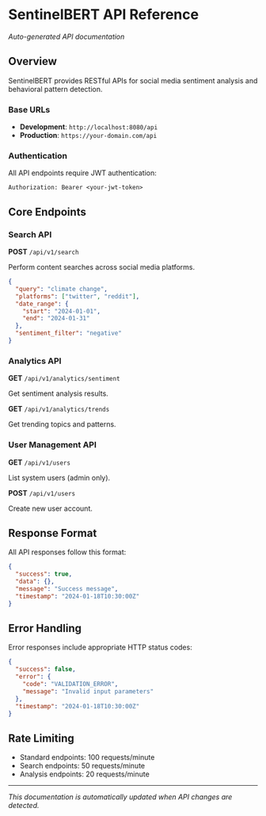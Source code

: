 # SentinelBERT API Reference

*Auto-generated API documentation*

## Overview

SentinelBERT provides RESTful APIs for social media sentiment analysis and behavioral pattern detection.

### Base URLs

- **Development**: `http://localhost:8080/api`
- **Production**: `https://your-domain.com/api`

### Authentication

All API endpoints require JWT authentication:

```
Authorization: Bearer <your-jwt-token>
```

## Core Endpoints

### Search API

**POST** `/api/v1/search`

Perform content searches across social media platforms.

```json
{
  "query": "climate change",
  "platforms": ["twitter", "reddit"],
  "date_range": {
    "start": "2024-01-01",
    "end": "2024-01-31"
  },
  "sentiment_filter": "negative"
}
```

### Analytics API

**GET** `/api/v1/analytics/sentiment`

Get sentiment analysis results.

**GET** `/api/v1/analytics/trends`

Get trending topics and patterns.

### User Management API

**GET** `/api/v1/users`

List system users (admin only).

**POST** `/api/v1/users`

Create new user account.

## Response Format

All API responses follow this format:

```json
{
  "success": true,
  "data": {},
  "message": "Success message",
  "timestamp": "2024-01-18T10:30:00Z"
}
```

## Error Handling

Error responses include appropriate HTTP status codes:

```json
{
  "success": false,
  "error": {
    "code": "VALIDATION_ERROR",
    "message": "Invalid input parameters"
  },
  "timestamp": "2024-01-18T10:30:00Z"
}
```

## Rate Limiting

- Standard endpoints: 100 requests/minute
- Search endpoints: 50 requests/minute
- Analysis endpoints: 20 requests/minute

---

*This documentation is automatically updated when API changes are detected.*
